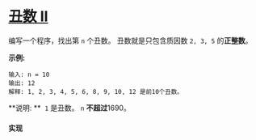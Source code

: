 # [丑数 II](https://leetcode-cn.com/problems/ugly-number-ii/description/)

编写一个程序，找出第 `n` 个丑数。
丑数就是只包含质因数 `2, 3, 5` 的**正整数**。

**示例:**
```
输入: n = 10
输出: 12
解释: 1, 2, 3, 4, 5, 6, 8, 9, 10, 12 是前10个丑数。
```

**说明: ** 
`1` 是丑数。
`n` **不超过**1690。

#### 实现
